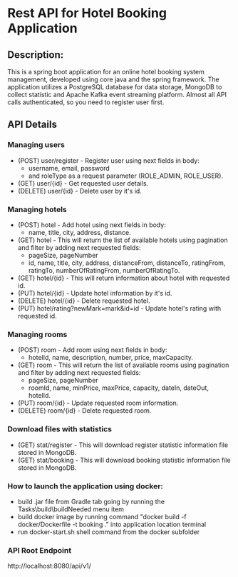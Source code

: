 # Rest API for Hotel Booking Application

## Description:

This is a spring boot application for an online hotel booking system management, developed using core java and the spring framework.
The application utilizes a PostgreSQL database for data storage, MongoDB to collect statistic and Apache Kafka event streaming platform. 
Almost all API calls authenticated, so you need to register user first.  

## API Details

### Managing users
* (POST) user/register - Register user using next fields in body: 
  * username, email, password 
  * and roleType as a request parameter (ROLE_ADMIN, ROLE_USER).
* (GET) user/{id} - Get requested user details.
* (DELETE) user/{id} - Delete user by it's id.

### Managing hotels
* (POST) hotel - Add hotel using next fields in body: 
  * name, title, city, address, distance.
* (GET) hotel - This will return the list of available hotels using pagination and filter by adding next requested fields:
  * pageSize, pageNumber
  * id, name, title, city, address, distanceFrom, distanceTo, ratingFrom, ratingTo, numberOfRatingFrom, numberOfRatingTo.
* (GET) hotel/{id} - This will return information about hotel with requested id.
* (PUT) hotel/{id} - Update hotel information by it's id.
* (DELETE) hotel/{id} - Delete requested hotel.
* (PUT) hotel/rating?newMark=mark&id=id - Update hotel's rating with requested id.

### Managing rooms
* (POST) room - Add room using next fields in body: 
  * hotelId, name, description, number, price, maxCapacity.
* (GET) room - This will return the list of available rooms using pagination and filter by adding next requested fields:
  * pageSize, pageNumber
  * roomId, name, minPrice, maxPrice, capacity, dateIn, dateOut, hotelId.
* (PUT) room/{id} - Update requested room information.
* (DELETE) room/{id} - Delete requested room.

### Download files with statistics
* (GET) stat/register - This will download register statistic information file stored in MongoDB.
* (GET) stat/booking - This will download booking statistic information file stored in MongoDB.


### How to launch the application using docker:
* build .jar file from Gradle tab going by running the Tasks\build\buildNeeded menu item
* build docker image by running command "docker build -f docker/Dockerfile -t booking ." into application location terminal
* run docker-start.sh shell command from the docker subfolder

### API Root Endpoint
http://localhost:8080/api/v1/